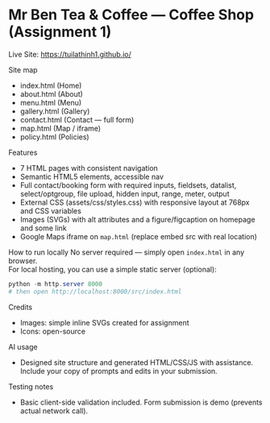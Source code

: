 # Mr Ben Tea & Coffee — Coffee Shop (Assignment 1)



Live Site: https://tuilathinh1.github.io/

Site map
- index.html (Home)
- about.html (About)
- menu.html (Menu)
- gallery.html (Gallery)
- contact.html (Contact — full form)
- map.html (Map / iframe)
- policy.html (Policies)

Features
- 7 HTML pages with consistent navigation
- Semantic HTML5 elements, accessible nav
- Full contact/booking form with required inputs, fieldsets, datalist, select/optgroup, file upload, hidden input, range, meter, output
- External CSS (assets/css/styles.css) with responsive layout at 768px and CSS variables
- Images (SVGs) with alt attributes and a figure/figcaption on homepage and some link 
- Google Maps iframe on `map.html` (replace embed src with real location)

How to run locally
No server required — simply open `index.html` in any browser.  
For local hosting, you can use a simple static server (optional):

```powershell
python -m http.server 8000
# then open http://localhost:8000/src/index.html
```

Credits
- Images: simple inline SVGs created for assignment
- Icons: open-source

AI usage
- Designed site structure and generated HTML/CSS/JS with assistance. Include your copy of prompts and edits in your submission.

Testing notes
- Basic client-side validation included. Form submission is demo (prevents actual network call).
